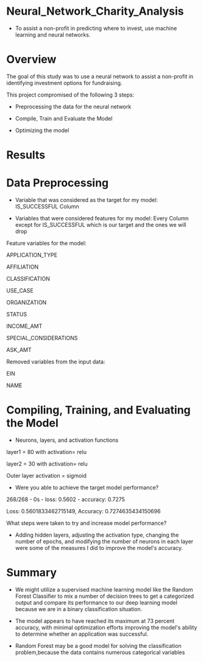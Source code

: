 # Neural_Network_Charity_Analysis

- To assist a non-profit in predicting where to invest, use machine learning and neural networks.

# Overview

The goal of this study was to use a neural network to assist a non-profit in identifying investment options for fundraising.

This project compromised of the following 3 steps:

 - Preprocessing the data for the neural network

 - Compile, Train and Evaluate the Model

 - Optimizing the model

# Results

# Data Preprocessing

- Variable that was considered as the target for my model: IS_SUCCESSFUL Column

- Variables that were considered features for my model: Every Column except for IS_SUCCESSFUL which is our target and the ones we will drop

Feature variables for the model:

  APPLICATION_TYPE
    
  AFFILIATION
    
  CLASSIFICATION
    
  USE_CASE
    
  ORGANIZATION
    
  STATUS
    
  INCOME_AMT
    
  SPECIAL_CONSIDERATIONS
    
  ASK_AMT
    
Removed variables from the input data:

  EIN
    
  NAME
    
# Compiling, Training, and Evaluating the Model

- Neurons, layers, and activation functions

layer1 = 80 with activation= relu

layer2 = 30 with activation= relu 

Outer layer activation =  sigmoid

 - Were you able to achieve the target model performance?

268/268 - 0s - loss: 0.5602 - accuracy: 0.7275

Loss: 0.5601833462715149, Accuracy: 0.7274635434150696

What steps were taken to try and increase model performance?

- Adding hidden layers, adjusting the activation type, changing the number of epochs, and modifying the number of neurons in each layer were some of the measures I did to improve the model's accuracy.


# Summary

- We might utilize a supervised machine learning model like the Random Forest Classifier to mix a number of decision trees to get a categorized output and compare its performance to our deep learning model because we are in a binary classification situation.

- The model appears to have reached its maximum at 73 percent accuracy, with minimal optimization efforts improving the model's ability to determine whether an application was successful.

- Random Forest may be a good model for solving the classification problem,because the data contains numerous categorical variables
